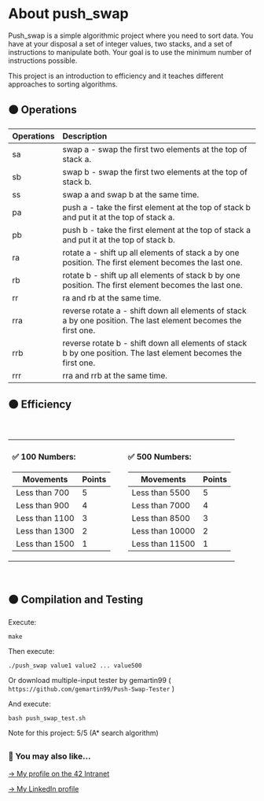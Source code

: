 # About push_swap

Push_swap is a simple algorithmic project where you need to sort data. You have at your disposal a set of integer values, two stacks, and a set of instructions to manipulate both. Your goal is to use the minimum number of instructions possible.

This project is an introduction to efficiency and it teaches different approaches to sorting algorithms.

## 🟠 Operations


| Operations | Description |
| :--- | :--- |
| sa | swap a - swap the first two elements at the top of stack a. |
| sb | swap b - swap the first two elements at the top of stack b. |
| ss | swap a and swap b at the same time. |
| pa | push a - take the first element at the top of stack b and put it at the top of stack a. |
| pb | push b - take the first element at the top of stack a and put it at the top of stack b. |
| ra | rotate a - shift up all elements of stack a by one position. The first element becomes the last one. |
| rb | rotate b - shift up all elements of stack b by one position. The first element becomes the last one. |
| rr | ra and rb at the same time. |
| rra | reverse rotate a - shift down all elements of stack a by one position. The last element becomes the first one. |
| rrb | reverse rotate b - shift down all elements of stack b by one position. The last element becomes the first one. |
| rrr | rra and rrb at the same time. |


## 🟠 Efficiency

<table>
  <tr>
    <td style="vertical-align: top;">
      <h4>✅ 100 Numbers:</h4>
      <table style="margin-right: 20px;">
        <thead>
          <tr>
            <th>Movements</th>
            <th>Points</th>
          </tr>
        </thead>
        <tbody>
          <tr>
            <td>Less than 700</td>
            <td>5</td>
          </tr>
          <tr>
            <td>Less than 900</td>
            <td>4</td>
          </tr>
          <tr>
            <td>Less than 1100</td>
            <td>3</td>
          </tr>
          <tr>
            <td>Less than 1300</td>
            <td>2</td>
          </tr>
          <tr>
            <td>Less than 1500</td>
            <td>1</td>
          </tr>
        </tbody>
      </table>
    </td>
    &nbsp;&nbsp;&nbsp;&nbsp;&nbsp;&nbsp;
    <td style="vertical-align: top;">
      <h4>✅ 500 Numbers:</h4>
      <table>
        <thead>
          <tr>
            <th>Movements</th>
            <th>Points</th>
          </tr>
        </thead>
        <tbody>
          <tr>
            <td>Less than 5500</td>
            <td>5</td>
          </tr>
          <tr>
            <td>Less than 7000</td>
            <td>4</td>
          </tr>
          <tr>
            <td>Less than 8500</td>
            <td>3</td>
          </tr>
          <tr>
            <td>Less than 10000</td>
            <td>2</td>
          </tr>
          <tr>
            <td>Less than 11500</td>
            <td>1</td>
          </tr>
        </tbody>
      </table>
    </td>
  </tr>
</table>

<br>

## 🟠 Compilation and Testing


Execute: 

```
make
```

Then execute:
```
./push_swap value1 value2 ... value500
```

Or download multiple-input tester by gemartin99 (
`https://github.com/gemartin99/Push-Swap-Tester` )

And execute:
```
bash push_swap_test.sh
```

Note for this project:
5/5 (A* search algorithm)

##

### 🔄 You may also like...
[-> My profile on the 42 Intranet](https://profile.intra.42.fr/users/mgimon-c)

[-> My LinkedIn profile](https://www.linkedin.com/in/mgimon-c/)
